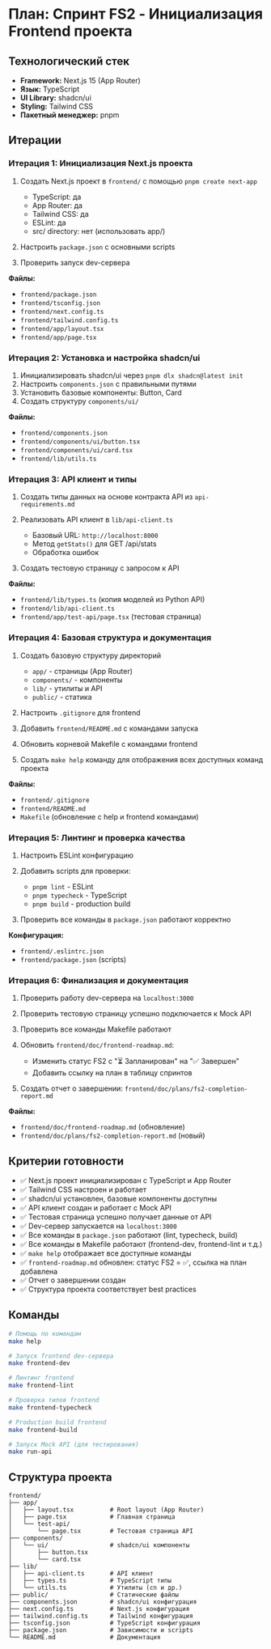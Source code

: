 # План: Спринт FS2 - Инициализация Frontend проекта

## Технологический стек

- **Framework:** Next.js 15 (App Router)
- **Язык:** TypeScript
- **UI Library:** shadcn/ui
- **Styling:** Tailwind CSS
- **Пакетный менеджер:** pnpm

## Итерации

### Итерация 1: Инициализация Next.js проекта

1. Создать Next.js проект в `frontend/` с помощью `pnpm create next-app`

   - TypeScript: да
   - App Router: да
   - Tailwind CSS: да
   - ESLint: да
   - src/ directory: нет (использовать app/)

2. Настроить `package.json` с основными scripts
3. Проверить запуск dev-сервера

**Файлы:**

- `frontend/package.json`
- `frontend/tsconfig.json`
- `frontend/next.config.ts`
- `frontend/tailwind.config.ts`
- `frontend/app/layout.tsx`
- `frontend/app/page.tsx`

### Итерация 2: Установка и настройка shadcn/ui

1. Инициализировать shadcn/ui через `pnpm dlx shadcn@latest init`
2. Настроить `components.json` с правильными путями
3. Установить базовые компоненты: Button, Card
4. Создать структуру `components/ui/`

**Файлы:**

- `frontend/components.json`
- `frontend/components/ui/button.tsx`
- `frontend/components/ui/card.tsx`
- `frontend/lib/utils.ts`

### Итерация 3: API клиент и типы

1. Создать типы данных на основе контракта API из `api-requirements.md`
2. Реализовать API клиент в `lib/api-client.ts`

   - Базовый URL: `http://localhost:8000`
   - Метод `getStats()` для GET /api/stats
   - Обработка ошибок

3. Создать тестовую страницу с запросом к API

**Файлы:**

- `frontend/lib/types.ts` (копия моделей из Python API)
- `frontend/lib/api-client.ts`
- `frontend/app/test-api/page.tsx` (тестовая страница)

### Итерация 4: Базовая структура и документация

1. Создать базовую структуру директорий

   - `app/` - страницы (App Router)
   - `components/` - компоненты
   - `lib/` - утилиты и API
   - `public/` - статика

2. Настроить `.gitignore` для frontend
3. Добавить `frontend/README.md` с командами запуска
4. Обновить корневой Makefile с командами frontend
5. Создать `make help` команду для отображения всех доступных команд проекта

**Файлы:**

- `frontend/.gitignore`
- `frontend/README.md`
- `Makefile` (обновление с help и frontend командами)

### Итерация 5: Линтинг и проверка качества

1. Настроить ESLint конфигурацию
2. Добавить scripts для проверки:

   - `pnpm lint` - ESLint
   - `pnpm typecheck` - TypeScript
   - `pnpm build` - production build

3. Проверить все команды в `package.json` работают корректно

**Конфигурация:**

- `frontend/.eslintrc.json`
- `frontend/package.json` (scripts)

### Итерация 6: Финализация и документация

1. Проверить работу dev-сервера на `localhost:3000`
2. Проверить тестовую страницу успешно подключается к Mock API
3. Проверить все команды Makefile работают
4. Обновить `frontend/doc/frontend-roadmap.md`:

   - Изменить статус FS2 с "⏳ Запланирован" на "✅ Завершен"
   - Добавить ссылку на план в таблицу спринтов

5. Создать отчет о завершении: `frontend/doc/plans/fs2-completion-report.md`

**Файлы:**

- `frontend/doc/frontend-roadmap.md` (обновление)
- `frontend/doc/plans/fs2-completion-report.md` (новый)

## Критерии готовности

- ✅ Next.js проект инициализирован с TypeScript и App Router
- ✅ Tailwind CSS настроен и работает
- ✅ shadcn/ui установлен, базовые компоненты доступны
- ✅ API клиент создан и работает с Mock API
- ✅ Тестовая страница успешно получает данные от API
- ✅ Dev-сервер запускается на `localhost:3000`
- ✅ Все команды в `package.json` работают (lint, typecheck, build)
- ✅ Все команды в Makefile работают (frontend-dev, frontend-lint и т.д.)
- ✅ `make help` отображает все доступные команды
- ✅ `frontend-roadmap.md` обновлен: статус FS2 = ✅, ссылка на план добавлена
- ✅ Отчет о завершении создан
- ✅ Структура проекта соответствует best practices

## Команды

```bash
# Помощь по командам
make help

# Запуск frontend dev-сервера
make frontend-dev

# Линтинг frontend
make frontend-lint

# Проверка типов frontend
make frontend-typecheck

# Production build frontend
make frontend-build

# Запуск Mock API (для тестирования)
make run-api
```

## Структура проекта

```
frontend/
├── app/
│   ├── layout.tsx          # Root layout (App Router)
│   ├── page.tsx            # Главная страница
│   └── test-api/
│       └── page.tsx        # Тестовая страница API
├── components/
│   └── ui/                 # shadcn/ui компоненты
│       ├── button.tsx
│       └── card.tsx
├── lib/
│   ├── api-client.ts       # API клиент
│   ├── types.ts            # TypeScript типы
│   └── utils.ts            # Утилиты (cn и др.)
├── public/                 # Статические файлы
├── components.json         # shadcn/ui конфигурация
├── next.config.ts          # Next.js конфигурация
├── tailwind.config.ts      # Tailwind конфигурация
├── tsconfig.json           # TypeScript конфигурация
├── package.json            # Зависимости и scripts
└── README.md               # Документация
```

